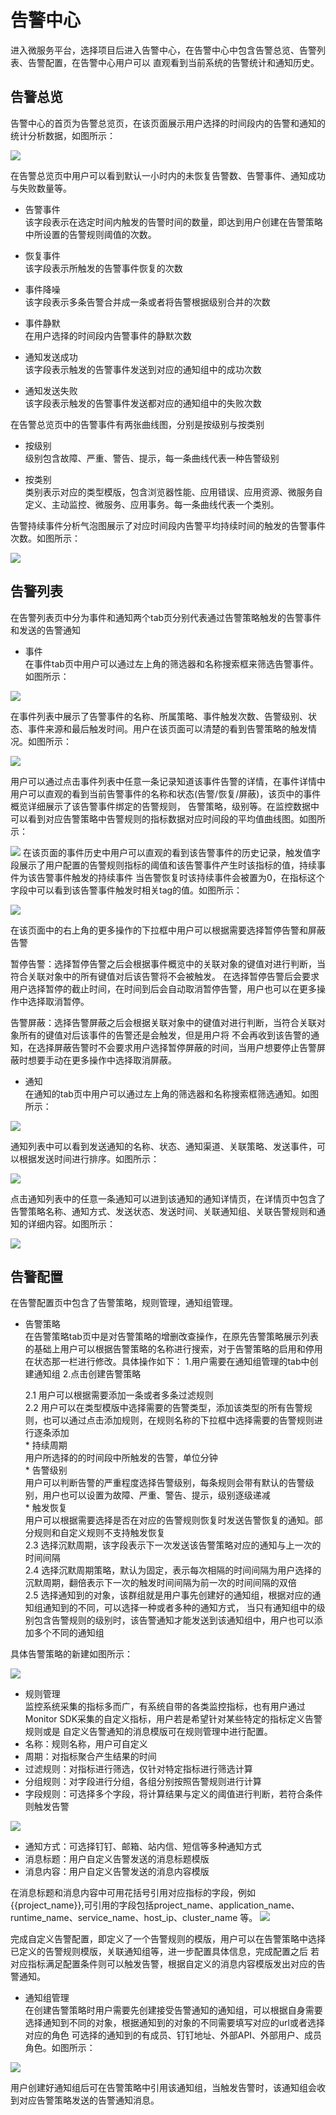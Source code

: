 # 告警中心

进入微服务平台，选择项目后进入告警中心，在告警中心中包含告警总览、告警列表、告警配置，在告警中心用户可以
直观看到当前系统的告警统计和通知历史。

## 告警总览

告警中心的首页为告警总览页，在该页面展示用户选择的时间段内的告警和通知的统计分析数据，如图所示：

![](http://terminus-paas.oss-cn-hangzhou.aliyuncs.com/paas-doc/2022/03/01/a5c59a3d-d4d4-47a0-88c0-fba6ac0fe02a.png)

在告警总览页中用户可以看到默认一小时内的未恢复告警数、告警事件、通知成功与失败数量等。
* 告警事件<br>
  该字段表示在选定时间内触发的告警时间的数量，即达到用户创建在告警策略中所设置的告警规则阈值的次数。
* 恢复事件<br>
  该字段表示所触发的告警事件恢复的次数
* 事件降噪<br>
  该字段表示多条告警合并成一条或者将告警根据级别合并的次数
  
* 事件静默<br>
  在用户选择的时间段内告警事件的静默次数

* 通知发送成功<br>
  该字段表示触发的告警事件发送到对应的通知组中的成功次数
* 通知发送失败<br>
  该字段表示触发的告警事件发送都对应的通知组中的失败次数
 
在告警总览页中的告警事件有两张曲线图，分别是按级别与按类别
* 按级别<br>
  级别包含故障、严重、警告、提示，每一条曲线代表一种告警级别
  
* 按类别<br>
  类别表示对应的类型模版，包含浏览器性能、应用错误、应用资源、微服务自定义、主动监控、微服务、应用事务。每一条曲线代表一个类别。
  
告警持续事件分析气泡图展示了对应时间段内告警平均持续时间的触发的告警事件次数。如图所示：

![](http://terminus-paas.oss-cn-hangzhou.aliyuncs.com/paas-doc/2022/03/01/0c84c411-4786-4896-9ee3-d88201c2f3b2.png)

## 告警列表
在告警列表页中分为事件和通知两个tab页分别代表通过告警策略触发的告警事件和发送的告警通知

* 事件<br>
在事件tab页中用户可以通过左上角的筛选器和名称搜索框来筛选告警事件。如图所示：

![](http://terminus-paas.oss-cn-hangzhou.aliyuncs.com/paas-doc/2022/03/01/53e50bb9-4a9c-4290-9895-5dc15b9afb3e.png)

在事件列表中展示了告警事件的名称、所属策略、事件触发次数、告警级别、状态、事件来源和最后触发时间。用户在该页面可以清楚的看到告警策略的触发情况。如图所示：

![](http://terminus-paas.oss-cn-hangzhou.aliyuncs.com/paas-doc/2022/03/01/0853caf1-99be-4ce7-a60b-8a998ba85617.png)

用户可以通过点击事件列表中任意一条记录知道该事件告警的详情，在事件详情中用户可以直观的看到当前告警事件的名称和状态(告警/恢复/屏蔽)，该页中的事件概览详细展示了该告警事件绑定的告警规则，
告警策略，级别等。在监控数据中可以看到对应告警策略中告警规则的指标数据对应时间段的平均值曲线图。如图所示：

![](http://terminus-paas.oss-cn-hangzhou.aliyuncs.com/paas-doc/2022/03/04/52e02ac4-a3e9-4439-9a23-6d119f22b636.png)
在该页面的事件历史中用户可以直观的看到该告警事件的历史记录，触发值字段展示了用户配置的告警规则指标的阈值和该告警事件产生时该指标的值，持续事件为该告警事件触发的持续事件
当告警恢复时该持续事件会被置为0，在指标这个字段中可以看到该告警事件触发时相关tag的值。如图所示：

![](http://terminus-paas.oss-cn-hangzhou.aliyuncs.com/paas-doc/2022/03/07/6c73a166-7ce3-492c-887b-aa0ef9a6a8d3.png)

在该页面中的右上角的更多操作的下拉框中用户可以根据需要选择暂停告警和屏蔽告警

暂停告警：选择暂停告警之后会根据事件概览中的关联对象的键值对进行判断，当符合关联对象中的所有键值对后该告警将不会被触发。
在选择暂停告警后会要求用户选择暂停的截止时间，在时间到后会自动取消暂停告警，用户也可以在更多操作中选择取消暂停。

告警屏蔽：选择告警屏蔽之后会根据关联对象中的键值对进行判断，当符合关联对象所有的键值对后该事件的告警还是会触发，但是用户将
不会再收到该告警的通知，在选择屏蔽告警时不会要求用户选择暂停屏蔽的时间，当用户想要停止告警屏蔽时想要手动在更多操作中选择取消屏蔽。

* 通知<br>
在通知的tab页中用户可以通过左上角的筛选器和名称搜索框筛选通知。如图所示：

![](http://terminus-paas.oss-cn-hangzhou.aliyuncs.com/paas-doc/2022/03/01/82f4d2ec-20b1-4786-ac34-5f4bf1744cec.png)

通知列表中可以看到发送通知的名称、状态、通知渠道、关联策略、发送事件，可以根据发送时间进行排序。如图所示：

![](http://terminus-paas.oss-cn-hangzhou.aliyuncs.com/paas-doc/2022/03/01/4ec92569-49da-4665-b199-526984834bf9.png)

点击通知列表中的任意一条通知可以进到该通知的通知详情页，在详情页中包含了告警策略名称、通知方式、发送状态、发送时间、关联通知组、关联告警规则和通知的详细内容。如图所示：

![](http://terminus-paas.oss-cn-hangzhou.aliyuncs.com/paas-doc/2022/03/01/bb08ca0f-0e6d-402c-9b19-59e3b8952c52.png)

## 告警配置
在告警配置页中包含了告警策略，规则管理，通知组管理。

* 告警策略<br>
在告警策略tab页中是对告警策略的增删改查操作，在原先告警策略展示列表的基础上用户可以根据告警策略的名称进行搜索，对于告警策略的启用和停用在状态那一栏进行修改。具体操作如下：
1.用户需要在通知组管理的tab中创建通知组
2.点击创建告警策略

  2.1 用户可以根据需要添加一条或者多条过滤规则<br>
  2.2 用户可以在类型模版中选择需要的告警类型，添加该类型的所有告警规则，也可以通过点击添加规则，在规则名称的下拉框中选择需要的告警规则进行逐条添加<br>
      * 持续周期<br>
      用户所选择的的时间段中所触发的告警，单位分钟<br>
      * 告警级别<br>
      用户可以判断告警的严重程度选择告警级别，每条规则会带有默认的告警级别，用户也可以设置为故障、严重、警告、提示，级别逐级递减<br>
      * 触发恢复<br>
      用户可以根据需要选择是否在对应的告警规则恢复时发送告警恢复的通知。部分规则和自定义规则不支持触发恢复<br>
  2.3 选择沉默周期，该字段表示下一次发送该告警策略对应的通知与上一次的时间间隔<br>
  2.4 选择沉默周期策略，默认为固定，表示每次相隔的时间间隔为用户选择的沉默周期，翻倍表示下一次的触发时间间隔为前一次的时间间隔的双倍<br>
  2.5 选择通知到的对象，该群组就是用户事先创建好的通知组，根据对应的通知组通知到的不同，可以选择一种或者多种的通知方式，
  当只有通知组中的级别包含告警规则的级别时，该告警通知才能发送到该通知组中，用户也可以添加多个不同的通知组<br>
  
具体告警策略的新建如图所示：

![](http://terminus-paas.oss-cn-hangzhou.aliyuncs.com/paas-doc/2022/03/07/9e1626a6-b833-4139-af5c-437245929fca.png)

* 规则管理<br>
监控系统采集的指标多而广，有系统自带的各类监控指标，也有用户通过Monitor SDK采集的自定义指标，用户若是希望针对某些特定的指标定义告警规则或是
自定义告警通知的消息模版可在规则管理中进行配置。
* 名称：规则名称，用户可自定义
* 周期：对指标聚合产生结果的时间
* 过滤规则：对指标进行筛选，仅针对特定指标进行筛选计算
* 分组规则：对字段进行分组，各组分别按照告警规则进行计算
* 字段规则：可选择多个字段，将计算结果与定义的阈值进行判断，若符合条件则触发告警

![](http://terminus-paas.oss-cn-hangzhou.aliyuncs.com/paas-doc/2022/03/07/538b1266-edf6-48e6-a35d-d2be177d9352.png)
* 通知方式：可选择钉钉、邮箱、站内信、短信等多种通知方式
* 消息标题：用户自定义告警发送的消息标题模版
* 消息内容：用户自定义告警发送的消息内容模版

在消息标题和消息内容中可用花括号引用对应指标的字段，例如{{project_name}},可引用的字段包括project_name、application_name、runtime_name、service_name、host_ip、cluster_name 等。
![](http://terminus-paas.oss-cn-hangzhou.aliyuncs.com/paas-doc/2022/03/07/d9fecbe1-a571-429d-bf27-aca0e6413011.png)

完成自定义告警配置，即定义了一个告警规则的模版，用户可以在告警策略中选择已定义的告警规则模版，关联通知组等，进一步配置具体信息，完成配置之后
若对应指标满足配置条件则可以触发告警，根据自定义的消息内容模版发出对应的告警通知。

* 通知组管理<br>
在创建告警策略时用户需要先创建接受告警通知的通知组，可以根据自身需要选择通知到不同的对象，根据通知到的对象的不同需要填写对应的url或者选择对应的角色
可选择的通知到的有成员、钉钉地址、外部API、外部用户、成员角色。如图所示：

![](http://terminus-paas.oss-cn-hangzhou.aliyuncs.com/paas-doc/2022/03/07/a7748976-ed8c-4465-8869-f58693ef7abd.png)

用户创建好通知组后可在告警策略中引用该通知组，当触发告警时，该通知组会收到对应告警策略发送的告警通知消息。
